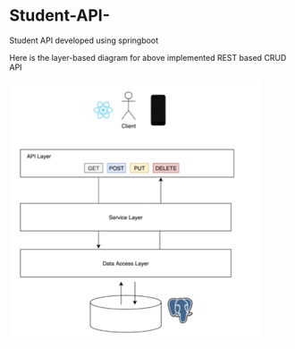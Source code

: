 # Student-API-
Student API developed using springboot

Here is the layer-based diagram for above implemented REST based CRUD API

![Screenshot](layer-diagram.png)
